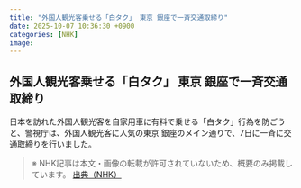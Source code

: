 ```yaml
---
title: "外国人観光客乗せる「白タク」 東京 銀座で一斉交通取締り"
date: 2025-10-07 10:36:30 +0900
categories: [NHK]
image: 
---
```

## 外国人観光客乗せる「白タク」 東京 銀座で一斉交通取締り

日本を訪れた外国人観光客を自家用車に有料で乗せる「白タク」行為を防ごうと、警視庁は、外国人観光客に人気の東京 銀座のメイン通りで、7日に一斉に交通取締りを行いました。

> ※ NHK記事は本文・画像の転載が許可されていないため、概要のみ掲載しています。
[出典（NHK）](http://www3.nhk.or.jp/news/html/20251007/k10014943721000.html)
